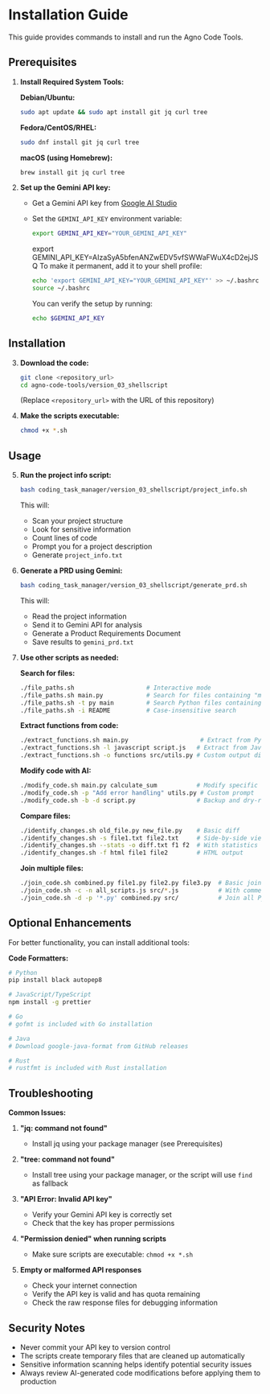 # Installation Guide

This guide provides commands to install and run the Agno Code Tools.

## Prerequisites

1.  **Install Required System Tools:**

    **Debian/Ubuntu:**
    ```bash
    sudo apt update && sudo apt install git jq curl tree
    ```
    
    **Fedora/CentOS/RHEL:**
    ```bash
    sudo dnf install git jq curl tree
    ```
    
    **macOS (using Homebrew):**
    ```bash
    brew install git jq curl tree
    ```

2.  **Set up the Gemini API key:**

    *   Get a Gemini API key from [Google AI Studio](https://makersuite.google.com/app/apikey)
    *   Set the `GEMINI_API_KEY` environment variable:
        
        ```bash
        export GEMINI_API_KEY="YOUR_GEMINI_API_KEY"
        ```
        export GEMINI_API_KEY=AIzaSyA5bfenANZwEDV5vfSWWaFWuX4cD2ejJSQ
        To make it permanent, add it to your shell profile:
        ```bash
        echo 'export GEMINI_API_KEY="YOUR_GEMINI_API_KEY"' >> ~/.bashrc
        source ~/.bashrc
        ```
        
        You can verify the setup by running:
        ```bash
        echo $GEMINI_API_KEY
        ```

## Installation

3.  **Download the code:**

    ```bash
    git clone <repository_url>
    cd agno-code-tools/version_03_shellscript
    ```

    (Replace `<repository_url>` with the URL of this repository)

4.  **Make the scripts executable:**

    ```bash
    chmod +x *.sh
    ```

## Usage

5.  **Run the project info script:**

    ```bash
    bash coding_task_manager/version_03_shellscript/project_info.sh
    ```

    This will:
    - Scan your project structure
    - Look for sensitive information
    - Count lines of code
    - Prompt you for a project description
    - Generate `project_info.txt`

6.  **Generate a PRD using Gemini:**

    ```bash
    bash coding_task_manager/version_03_shellscript/generate_prd.sh
    ```

    This will:
    - Read the project information
    - Send it to Gemini API for analysis
    - Generate a Product Requirements Document
    - Save results to `gemini_prd.txt`

7.  **Use other scripts as needed:**

    **Search for files:**
    ```bash
    ./file_paths.sh                    # Interactive mode
    ./file_paths.sh main.py            # Search for files containing "main.py"
    ./file_paths.sh -t py main         # Search Python files containing "main"
    ./file_paths.sh -i README          # Case-insensitive search
    ```

    **Extract functions from code:**
    ```bash
    ./extract_functions.sh main.py                    # Extract from Python file
    ./extract_functions.sh -l javascript script.js   # Extract from JavaScript
    ./extract_functions.sh -o functions src/utils.py # Custom output directory
    ```

    **Modify code with AI:**
    ```bash
    ./modify_code.sh main.py calculate_sum           # Modify specific function
    ./modify_code.sh -p "Add error handling" utils.py # Custom prompt
    ./modify_code.sh -b -d script.py                 # Backup and dry-run
    ```

    **Compare files:**
    ```bash
    ./identify_changes.sh old_file.py new_file.py    # Basic diff
    ./identify_changes.sh -s file1.txt file2.txt     # Side-by-side view
    ./identify_changes.sh --stats -o diff.txt f1 f2  # With statistics
    ./identify_changes.sh -f html file1 file2        # HTML output
    ```

    **Join multiple files:**
    ```bash
    ./join_code.sh combined.py file1.py file2.py file3.py  # Basic join
    ./join_code.sh -c -n all_scripts.js src/*.js           # With comments and line numbers
    ./join_code.sh -d -p '*.py' combined.py src/           # Join all Python files from directory
    ```

## Optional Enhancements

For better functionality, you can install additional tools:

**Code Formatters:**
```bash
# Python
pip install black autopep8

# JavaScript/TypeScript
npm install -g prettier

# Go
# gofmt is included with Go installation

# Java
# Download google-java-format from GitHub releases

# Rust
# rustfmt is included with Rust installation
```

## Troubleshooting

**Common Issues:**

1. **"jq: command not found"**
   - Install jq using your package manager (see Prerequisites)

2. **"tree: command not found"**
   - Install tree using your package manager, or the script will use `find` as fallback

3. **"API Error: Invalid API key"**
   - Verify your Gemini API key is correctly set
   - Check that the key has proper permissions

4. **"Permission denied" when running scripts**
   - Make sure scripts are executable: `chmod +x *.sh`

5. **Empty or malformed API responses**
   - Check your internet connection
   - Verify the API key is valid and has quota remaining
   - Check the raw response files for debugging information

## Security Notes

- Never commit your API key to version control
- The scripts create temporary files that are cleaned up automatically
- Sensitive information scanning helps identify potential security issues
- Always review AI-generated code modifications before applying them to production